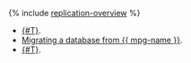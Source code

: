 {% include [replication-overview](../../_tutorials/dataplatform/replication-overview.md) %}

* [{#T}](postgresql-data-migration.md).
* [Migrating a database from {{ mpg-name }}](outbound-replication.md).
* [{#T}](../../managed-postgresql/tutorials/logical-replica-from-rds.md).
